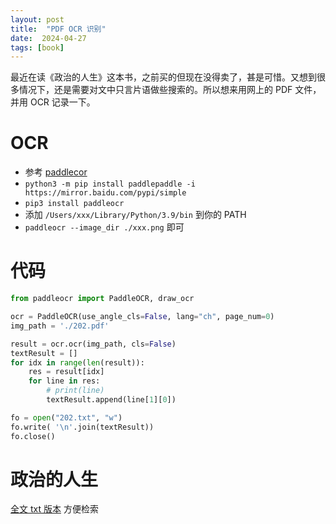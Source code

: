 ```yaml
---
layout: post
title:  "PDF OCR 识别"
date:  2024-04-27
tags: [book]
---
```


  最近在读《政治的人生》这本书，之前买的但现在没得卖了，甚是可惜。又想到很多情况下，还是需要对文中只言片语做些搜索的。所以想来用网上的 PDF 文件，并用 OCR 记录一下。

# OCR

* 参考 [paddlecor](https://github.com/PaddlePaddle/PaddleOCR/blob/main/doc/doc_ch/quickstart.md)
* `python3 -m pip install paddlepaddle -i https://mirror.baidu.com/pypi/simple`
* `pip3 install paddleocr`
* 添加 `/Users/xxx/Library/Python/3.9/bin` 到你的 PATH
* `paddleocr --image_dir ./xxx.png` 即可


# 代码

```py
from paddleocr import PaddleOCR, draw_ocr

ocr = PaddleOCR(use_angle_cls=False, lang="ch", page_num=0)
img_path = './202.pdf'

result = ocr.ocr(img_path, cls=False)
textResult = []
for idx in range(len(result)):
    res = result[idx]
    for line in res:
        # print(line)
        textResult.append(line[1][0])

fo = open("202.txt", "w")
fo.write( '\n'.join(textResult))
fo.close()
```

# 政治的人生

  [全文 txt 版本](https://gist.github.com/zhoukekestar/290bbdc30fafe0a0777a56a1d574bb04)
  方便检索
